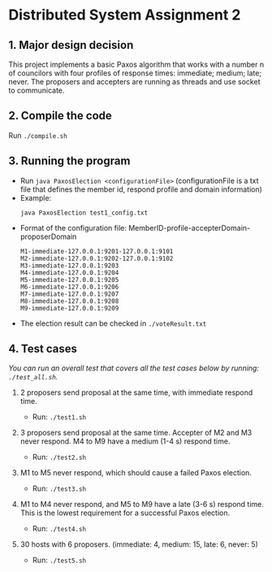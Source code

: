# Distributed System Assignment 2
## 1. Major design decision
This project implements a basic Paxos algorithm that works with a number n of councilors with four profiles of response times: immediate; medium; late; never. The proposers and accepters are running as threads and use socket to communicate. 

## 2. Compile the code
Run `./compile.sh`

## 3. Running the program
- Run `java PaxosElection <configurationFile>` 
(configurationFile is a txt file that defines the member id, respond profile and domain information)
- Example: 
    ```
    java PaxosElection test1_config.txt
    ```
- Format of the configuration file:
    MemberID-profile-accepterDomain-proposerDomain
    ```
    M1-immediate-127.0.0.1:9201-127.0.0.1:9101
    M2-immediate-127.0.0.1:9202-127.0.0.1:9102
    M3-immediate-127.0.0.1:9203
    M4-immediate-127.0.0.1:9204
    M5-immediate-127.0.0.1:9205
    M6-immediate-127.0.0.1:9206
    M7-immediate-127.0.0.1:9207
    M8-immediate-127.0.0.1:9208
    M9-immediate-127.0.0.1:9209
    ```
- The election result can be checked in `./voteResult.txt`

## 4. Test cases

*You can run an overall test that covers all the test cases below by running:  `./test_all.sh`.*

1. 2 proposers send proposal at the same time, with immediate respond time. 
    - Run: `./test1.sh`
        
2. 3 proposers send proposal at the same time. Accepter of M2 and M3 never respond. M4 to M9 have a medium (1-4 s) respond time.   
    - Run: `./test2.sh`

3. M1 to M5 never respond, which should cause a failed Paxos election. 
    - Run: `./test3.sh`

4. M1 to M4 never respond, and M5 to M9 have a late (3-6 s) respond time. This is the lowest requirement for a successful Paxos election. 
    - Run: `./test4.sh`
   
5. 30 hosts with 6 proposers. (immediate: 4, medium: 15, late: 6, never: 5)
    - Run: `./test5.sh`
